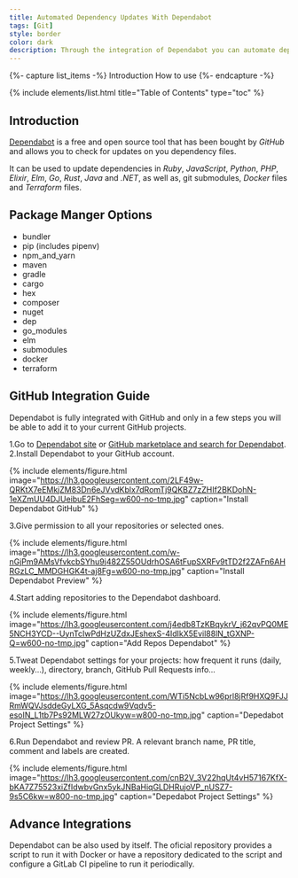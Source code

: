 ```yaml
---
title: Automated Dependency Updates With Dependabot
tags: [Git]
style: border
color: dark
description: Through the integration of Dependabot you can automate dependecy updates on your projects. Do you want to know more?
---
```


{%- capture list_items -%}
Introduction
How to use
{%- endcapture -%}

{% include elements/list.html title="Table of Contents" type="toc" %}

## Introduction

[Dependabot](https://dependabot.com) is a free and open source tool that has been bought by _GitHub_ and allows you to check for updates on you dependency files.

It can be used to update dependencies in _Ruby_, _JavaScript_, _Python_, _PHP_, _Elixir_, _Elm_, _Go_, _Rust_, _Java_ and _.NET_, as well as, git submodules, _Docker_ files and _Terraform_ files.

## Package Manger Options

- bundler
- pip (includes pipenv)
- npm_and_yarn
- maven
- gradle
- cargo
- hex
- composer
- nuget
- dep
- go_modules
- elm
- submodules
- docker
- terraform

## GitHub Integration Guide

Dependabot is fully integrated with GitHub and only in a few steps you will be able to add it to your current GitHub projects.

1.Go to [Dependabot site](https://dependabot.com) or [GitHub marketplace and search for Dependabot](https://github.com/marketplace?utf8=%E2%9C%93&query=dependabot).
2.Install Dependabot to your GitHub account.

{% include elements/figure.html image="https://lh3.googleusercontent.com/2LF49w-QRKtX7eEMkjZM83Dn6eJVvdKblx7dRomTj9QKBZ7zZHIf2BKDohN-1eXZmUU4DJUeibuE2FhSeg=w600-no-tmp.jpg" caption="Install Dependabot GitHub" %}

3.Give permission to all your repositories or selected ones.

{% include elements/figure.html image="https://lh3.googleusercontent.com/w-nGjPm9AMsVfvkcbSYhu9j482Z55OUdrhOSA6tFupSXRFv9tTD2f2ZAFn6AHRGzLC_MMDGHGK4t-aj8Fg=w600-no-tmp.jpg" caption="Install Dependabot Preview" %}

4.Start adding repositories to the Dependabot dashboard.

{% include elements/figure.html image="https://lh3.googleusercontent.com/j4edb8TzKBqykrV_j62qvPQ0ME5NCH3YCD--UynTcIwPdHzUZdxJEshexS-4IdIkX5Evil88lN_tGXNP-Q=w600-no-tmp.jpg" caption="Add Repos Dependabot" %}

5.Tweat Dependabot settings for your projects: how frequent it runs (daily, weekly...), directory, branch, GitHub Pull Requests info...

{% include elements/figure.html image="https://lh3.googleusercontent.com/WTi5NcbLw96prl8jRf9HXQ9FJJRmWQVJsddeGyLXG_5Asqcdw9Vqdv5-esoIN_L1tb7Ps92MLW27zOUkyw=w800-no-tmp.jpg" caption="Depedabot Project Settings" %}

6.Run Dependabot and review PR. A relevant branch name, PR title, comment and labels are created.

{% include elements/figure.html image="https://lh3.googleusercontent.com/cnB2V_3V22hqUt4vH57167KfX-bKA7Z75523xiZfIdwbvGnx5ykJNBaHiqGLDHRujoVP_nUSZ7-9s5C6kw=w800-no-tmp.jpg" caption="Depedabot Project Settings" %}

## Advance Integrations

Dependabot can be also used by itself. The oficial repository provides a script to run it with Docker or have a repository dedicated to the script and configure a GitLab CI pipeline to run it periodically.
